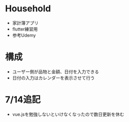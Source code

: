 # Household

- 家計簿アプリ
- flutter練習用
- 参考Udemy

# 構成

- ユーザー側が品物と金額、日付を入力できる
- 日付の入力はカレンダーを表示させて行う

# 7/14追記　

- vue.jsを勉強しないといけなくなったので数日更新を休む
